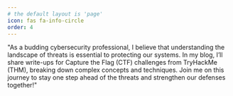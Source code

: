 ```yaml
---
# the default layout is 'page'
icon: fas fa-info-circle
order: 4
---
```


"As a budding cybersecurity professional, I believe that understanding the landscape of threats is essential to protecting our systems. In my blog, I’ll share write-ups for Capture the Flag (CTF) challenges from TryHackMe (THM), breaking down complex concepts and techniques. Join me on this journey to stay one step ahead of the threats and strengthen our defenses together!"

